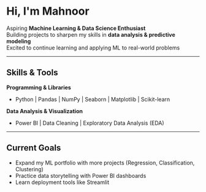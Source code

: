 # Hi, I'm Mahnoor 

 Aspiring **Machine Learning & Data Science Enthusiast**  
 Building projects to sharpen my skills in **data analysis & predictive modeling**  
 Excited to continue learning and applying ML to real-world problems  

---

##  Skills & Tools

**Programming & Libraries**  
- Python  | Pandas | NumPy | Seaborn | Matplotlib | Scikit-learn  

**Data Analysis & Visualization**  
- Power BI | Data Cleaning | Exploratory Data Analysis (EDA)  

---

##  Current Goals
- Expand my ML portfolio with more projects (Regression, Classification, Clustering)  
- Practice data storytelling with Power BI dashboards  
- Learn deployment tools like Streamlit  
